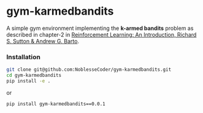 # gym-karmedbandits
A simple gym environment implementing the **k-armed bandits** problem as described in chapter-2 in  [Reinforcement Learning: An Introduction, Richard S. Sutton & Andrew G. Barto](https://mitpress.mit.edu/books/reinforcement-learning-second-edition).

### Installation

```bash
git clone git@github.com:NoblesseCoder/gym-karmedbandits.git
cd gym-karmedbandits
pip install -e .
```

or 

```bash
pip install gym-karmedbandits==0.0.1
```

